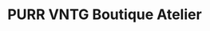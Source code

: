 ---
title: "PURR VNTG Boutique Atelier"
url: /trois-rivieres/purr-vntg-boutique-atelier/
shop: gift
---